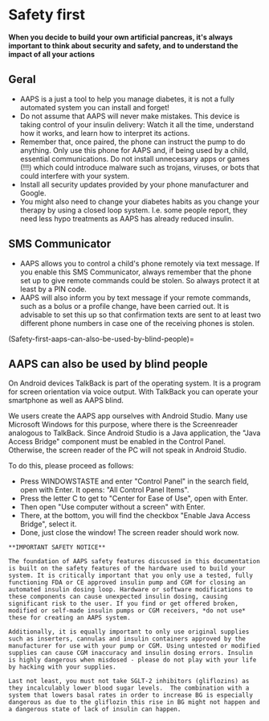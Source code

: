 # Safety first

**When you decide to build your own artificial pancreas, it's always important to think about security and safety, and to understand the impact of all your actions**

## Geral

- AAPS is a just a tool to help you manage diabetes, it is not a fully automated system you can install and forget!
- Do not assume that AAPS will never make mistakes. This device is taking control of your insulin delivery: Watch it all the time, understand how it works, and learn how to interpret its actions.
- Remember that, once paired, the phone can instruct the pump to do anything. Only use this phone for AAPS and, if being used by a child, essential communications. Do not install unnecessary apps or games (!!!) which could introduce malware such as trojans, viruses, or bots that could interfere with your system.
- Install all security updates provided by your phone manufacturer and Google.
- You might also need to change your diabetes habits as you change your therapy by using a closed loop system. I.e. some people report, they need less hypo treatments as AAPS has already reduced insulin.

## SMS Communicator

- AAPS allows you to control a child's phone remotely via text message. If you enable this SMS Communicator, always remember that the phone set up to give remote commands could be stolen. So always protect it at least by a PIN code.
- AAPS will also inform you by text message if your remote commands, such as a bolus or a profile change, have been carried out. It is advisable to set this up so that confirmation texts are sent to at least two different phone numbers in case one of the receiving phones is stolen.

(Safety-first-aaps-can-also-be-used-by-blind-people)=
## AAPS can also be used by blind people

On Android devices TalkBack is part of the operating system. It is a program for screen orientation via voice output. With TalkBack you can operate your smartphone as well as AAPS blind.

We users create the AAPS app ourselves with Android Studio. Many use Microsoft Windows for this purpose, where there is the Screenreader analogous to TalkBack. Since Android Studio is a Java application, the "Java Access Bridge" component must be enabled in the Control Panel. Otherwise, the screen reader of the PC will not speak in Android Studio.

To do this, please proceed as follows:

- Press WINDOWSTASTE and enter "Control Panel" in the search field, open with Enter. It opens: "All Control Panel Items".
- Press the letter C to get to "Center for Ease of Use", open with Enter.
- Then open "Use computer without a screen" with Enter.
- There, at the bottom, you will find the checkbox "Enable Java Access Bridge", select it.
- Done, just close the window! The screen reader should work now.

```{note}
**IMPORTANT SAFETY NOTICE**

The foundation of AAPS safety features discussed in this documentation is built on the safety features of the hardware used to build your system. It is critically important that you only use a tested, fully functioning FDA or CE approved insulin pump and CGM for closing an automated insulin dosing loop. Hardware or software modifications to these components can cause unexpected insulin dosing, causing significant risk to the user. If you find or get offered broken, modified or self-made insulin pumps or CGM receivers, *do not use* these for creating an AAPS system.

Additionally, it is equally important to only use original supplies such as inserters, cannulas and insulin containers approved by the manufacturer for use with your pump or CGM. Using untested or modified supplies can cause CGM inaccuracy and insulin dosing errors. Insulin is highly dangerous when misdosed - please do not play with your life by hacking with your supplies.

Last not least, you must not take SGLT-2 inhibitors (gliflozins) as they incalculably lower blood sugar levels.  The combination with a system that lowers basal rates in order to increase BG is especially dangerous as due to the gliflozin this rise in BG might not happen and a dangerous state of lack of insulin can happen.
```
